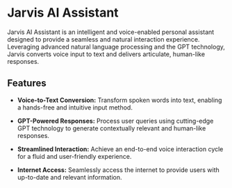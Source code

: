 # Jarvis AI Assistant

Jarvis AI Assistant is an intelligent and voice-enabled personal assistant designed to provide a seamless and natural interaction experience. Leveraging advanced natural language processing and the GPT technology, Jarvis converts voice input to text and delivers articulate, human-like responses.

## Features

- **Voice-to-Text Conversion:** Transform spoken words into text, enabling a hands-free and intuitive input method.

- **GPT-Powered Responses:** Process user queries using cutting-edge GPT technology to generate contextually relevant and human-like responses.

- **Streamlined Interaction:** Achieve an end-to-end voice interaction cycle for a fluid and user-friendly experience.

- **Internet Access:** Seamlessly access the internet to provide users with up-to-date and relevant information.
